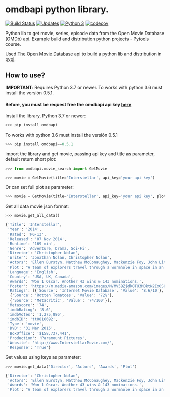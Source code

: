 # omdbapi python library.
[![Build Status](https://travis-ci.org/dubirajara/omdbapi.svg?branch=master)](https://travis-ci.org/dubirajara/omdbapi)
[![Updates](https://pyup.io/repos/github/dubirajara/omdbapi/shield.svg)](https://pyup.io/repos/github/dubirajara/omdbapi/)
[![Python 3](https://pyup.io/repos/github/dubirajara/omdbapi/python-3-shield.svg)](https://pyup.io/repos/github/dubirajara/omdbapi/)
[![codecov](https://codecov.io/gh/dubirajara/omdbapi/branch/master/graph/badge.svg)](https://codecov.io/gh/dubirajara/omdbapi)

Python lib to get movie, series, episode data from the Open Movie Database (OMDb) api.
Example build and distribution python projects - [Pytools](http://www.python.pro.br) course.

Used [The Open Movie Database](http://www.omdbapi.com) api to build a python lib and distribution in [pypi](https://pypi.org/project/omdbapi/).

## How to use? 

**IMPORTANT**: Requires Python 3.7 or newer. To works with python 3.6 must install the versión 0.5.1.

#### Before, you must be request free the omdbapi api key [here](http://www.omdbapi.com/apikey.aspx?__EVENTTARGET=freeAcct&__EVENTARGUMENT=&__LASTFOCUS=&__VIEWSTATE=%2FwEPDwUKLTIwNDY4MTIzNQ9kFgYCAQ9kFgICBw8WAh4HVmlzaWJsZWhkAgIPFgIfAGhkAgMPFgIfAGhkGAEFHl9fQ29udHJvbHNSZXF1aXJlUG9zdEJhY2tLZXlfXxYDBQtwYXRyZW9uQWNjdAUIZnJlZUFjY3QFCGZyZWVBY2N0x0euvR%2FzVv1jLU3mGetH4R3kWtYKWACCaYcfoP1IY8g%3D&__VIEWSTATEGENERATOR=5E550F58&__EVENTVALIDATION=%2FwEdAAU5GG7XylwYou%2BzznFv7FbZmSzhXfnlWWVdWIamVouVTzfZJuQDpLVS6HZFWq5fYpioiDjxFjSdCQfbG0SWduXFd8BcWGH1ot0k0SO7CfuulN6vYN8IikxxqwtGWTciOwQ4e4xie4N992dlfbpyqd1D&at=freeAcct&Email=)

Install the library, Python 3.7 or newer:
```python
>>> pip install omdbapi
```
To works with python 3.6 must install the versión 0.5.1
```python
>>> pip install omdbapi==0.5.1
```

import the library and get movie, passing api key and title as parameter, default return short plot:
```python
>>> from omdbapi.movie_search import GetMovie

>>> movie = GetMovie(title='Interstellar', api_key='your api key')
```

Or can set full plot as parameter:
```python
>>> movie = GetMovie(title='Interstellar', api_key='your api key', plot='full')
```


Get all data movie json format:
```python
>>> movie.get_all_data()

{'Title': 'Interstellar',
 'Year': '2014',
 'Rated': 'PG-13',
 'Released': '07 Nov 2014',
 'Runtime': '169 min',
 'Genre': 'Adventure, Drama, Sci-Fi',
 'Director': 'Christopher Nolan',
 'Writer': 'Jonathan Nolan, Christopher Nolan',
 'Actors': 'Ellen Burstyn, Matthew McConaughey, Mackenzie Foy, John Lithgow',
 'Plot': "A team of explorers travel through a wormhole in space in an attempt to ensure humanity's survival.",
 'Language': 'English',
 'Country': 'USA, UK, Canada',
 'Awards': 'Won 1 Oscar. Another 43 wins & 143 nominations.',
 'Poster': 'https://m.media-amazon.com/images/M/MV5BZjdkOTU3MDktN2IxOS00OGEyLWFmMjktY2FiMmZkNWIyODZiXkEyXkFqcGdeQXVyMTMxODk2OTU@._V1_SX300.jpg',
 'Ratings': [{'Source': 'Internet Movie Database', 'Value': '8.6/10'},
  {'Source': 'Rotten Tomatoes', 'Value': '72%'},
  {'Source': 'Metacritic', 'Value': '74/100'}],
 'Metascore': '74',
 'imdbRating': '8.6',
 'imdbVotes': '1,275,886',
 'imdbID': 'tt0816692',
 'Type': 'movie',
 'DVD': '31 Mar 2015',
 'BoxOffice': '$158,737,441',
 'Production': 'Paramount Pictures',
 'Website': 'http://www.InterstellarMovie.com/',
 'Response': 'True'}
```

Get values using keys as parameter:
```python
>>> movie.get_data('Director', 'Actors', 'Awards', 'Plot')

{'Director': 'Christopher Nolan',
 'Actors': 'Ellen Burstyn, Matthew McConaughey, Mackenzie Foy, John Lithgow',
 'Awards': 'Won 1 Oscar. Another 43 wins & 143 nominations.',
 'Plot': "A team of explorers travel through a wormhole in space in an attempt to ensure humanity's survival."}
```
